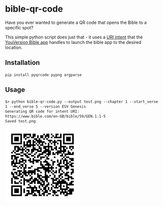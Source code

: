 # bible-qr-code

Have you ever wanted to generate a QR code that opens the Bible to a specific spot?

This simple python script does just that - it uses a [URI intent](https://developer.android.com/reference/android/content/Intent.html) that the
[YouVersion Bible app](https://www.youversion.com/) handles to launch the bible app to the desired location.

## Installation

`pip install pyqrcode pypng argparse`

## Usage

```
$> python bible-qr-code.py --output test.png --chapter 1 --start_verse 1 --end_verse 5 --version ESV Genesis
Generating QR code for intent URI:
https://www.bible.com/en-GB/bible/59/GEN.1.1-5
Saved test.png
```

![QR Code for above example](test.png)
